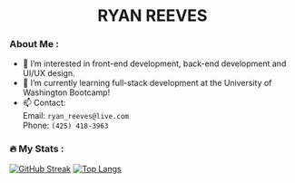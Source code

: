 <div id="header" align="center"><h1>RYAN REEVES<br>
<img src="https://komarev.com/ghpvc/?username=rreeves1996&style=flat-square&color=blue" alt=""/></h1>

</div>

### About Me :

- 👀 I’m interested in front-end development, back-end development and UI/UX design.
- 🌱 I’m currently learning full-stack development at the University of Washington Bootcamp!
- 📫 Contact:
<br>  Email: `ryan_reeves@live.com`
<br>  Phone: `(425) 418-3963`




### :fire: My Stats :
[![GitHub Streak](http://github-readme-streak-stats.herokuapp.com?user=rreeves1996&theme=dark&background=000000)](https://git.io/streak-stats)
[![Top Langs](https://github-readme-stats.vercel.app/api/top-langs/?username=rreeves1996&layout=compact&theme=vision-friendly-dark)](https://github.com/anuraghazra/github-readme-stats)
